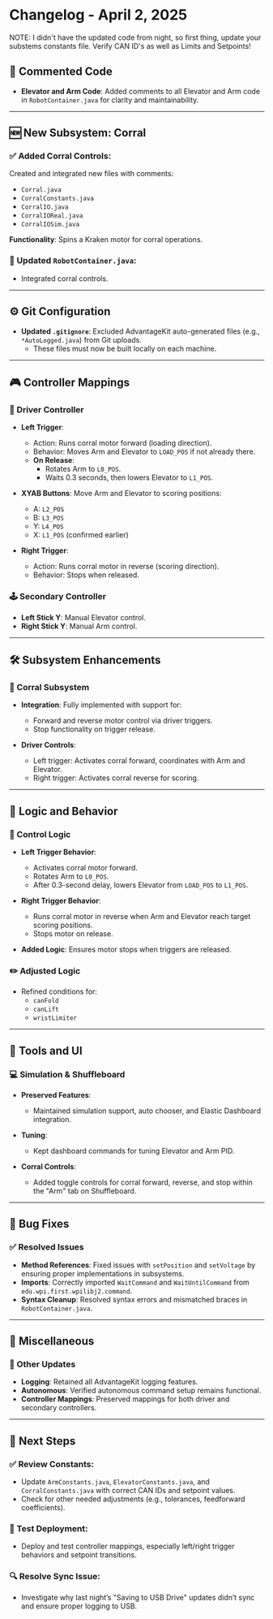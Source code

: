 
# Changelog - April 2, 2025

NOTE:  I didn't have the updated code from night, so first thing, update your substems constants file. Verify CAN ID's as well as Limits and Setpoints!

## 📝 Commented Code
- **Elevator and Arm Code**: Added comments to all Elevator and Arm code in `RobotContainer.java` for clarity and maintainability.

---

## 🆕 New Subsystem: Corral
### ✅ Added Corral Controls:
Created and integrated new files with comments:
- `Corral.java`
- `CorralConstants.java`
- `CorralIO.java`
- `CorralIOReal.java`
- `CorralIOSim.java`

**Functionality**: Spins a Kraken motor for corral operations.

### 🔁 Updated `RobotContainer.java`:
- Integrated corral controls.

---

## ⚙️ Git Configuration
- **Updated `.gitignore`**: Excluded AdvantageKit auto-generated files (e.g., `*AutoLogged.java`) from Git uploads.
  - These files must now be built locally on each machine.

---

## 🎮 Controller Mappings

### 🧭 Driver Controller
- **Left Trigger**:
  - Action: Runs corral motor forward (loading direction).
  - Behavior: Moves Arm and Elevator to `LOAD_POS` if not already there.
  - **On Release**:
    - Rotates Arm to `L0_POS`.
    - Waits 0.3 seconds, then lowers Elevator to `L1_POS`.

- **XYAB Buttons**: Move Arm and Elevator to scoring positions:
  - A: `L2_POS`
  - B: `L3_POS`
  - Y: `L4_POS`
  - X: `L1_POS` (confirmed earlier)

- **Right Trigger**:
  - Action: Runs corral motor in reverse (scoring direction).
  - Behavior: Stops when released.

### 🕹️ Secondary Controller
- **Left Stick Y**: Manual Elevator control.
- **Right Stick Y**: Manual Arm control.

---

## 🛠️ Subsystem Enhancements

### 🔄 Corral Subsystem
- **Integration**: Fully implemented with support for:
  - Forward and reverse motor control via driver triggers.
  - Stop functionality on trigger release.

- **Driver Controls**:
  - Left trigger: Activates corral forward, coordinates with Arm and Elevator.
  - Right trigger: Activates corral reverse for scoring.

---

## 🔁 Logic and Behavior

### 🎯 Control Logic

- **Left Trigger Behavior**:
  - Activates corral motor forward.
  - Rotates Arm to `L0_POS`.
  - After 0.3-second delay, lowers Elevator from `LOAD_POS` to `L1_POS`.

- **Right Trigger Behavior**:
  - Runs corral motor in reverse when Arm and Elevator reach target scoring positions.
  - Stops motor on release.

- **Added Logic**: Ensures motor stops when triggers are released.

### ✏️ Adjusted Logic
- Refined conditions for:
  - `canFold`
  - `canLift`
  - `wristLimiter`

---

## 🧪 Tools and UI

### 💻 Simulation & Shuffleboard
- **Preserved Features**:
  - Maintained simulation support, auto chooser, and Elastic Dashboard integration.

- **Tuning**:
  - Kept dashboard commands for tuning Elevator and Arm PID.

- **Corral Controls**:
  - Added toggle controls for corral forward, reverse, and stop within the "Arm" tab on Shuffleboard.

---

## 🐛 Bug Fixes

### ✅ Resolved Issues
- **Method References**: Fixed issues with `setPosition` and `setVoltage` by ensuring proper implementations in subsystems.
- **Imports**: Correctly imported `WaitCommand` and `WaitUntilCommand` from `edu.wpi.first.wpilibj2.command`.
- **Syntax Cleanup**: Resolved syntax errors and mismatched braces in `RobotContainer.java`.

---

## 📌 Miscellaneous

### 🧾 Other Updates
- **Logging**: Retained all AdvantageKit logging features.
- **Autonomous**: Verified autonomous command setup remains functional.
- **Controller Mappings**: Preserved mappings for both driver and secondary controllers.

---

## 🚀 Next Steps

### ✅ Review Constants:
- Update `ArmConstants.java`, `ElevatorConstants.java`, and `CorralConstants.java` with correct CAN IDs and setpoint values.
- Check for other needed adjustments (e.g., tolerances, feedforward coefficients).

### 🔧 Test Deployment:
- Deploy and test controller mappings, especially left/right trigger behaviors and setpoint transitions.

### 🔍 Resolve Sync Issue:
- Investigate why last night’s "Saving to USB Drive" updates didn’t sync and ensure proper logging to USB.
